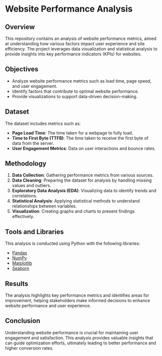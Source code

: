 # Website Performance Analysis

## Overview

This repository contains an analysis of website performance metrics, aimed at understanding how various factors impact user experience and site efficiency. The project leverages data visualization and statistical analysis to provide insights into key performance indicators (KPIs) for websites.

## Objectives

- Analyze website performance metrics such as load time, page speed, and user engagement.
- Identify factors that contribute to optimal website performance.
- Provide visualizations to support data-driven decision-making.

## Dataset

The dataset includes metrics such as:
- **Page Load Time**: The time taken for a webpage to fully load.
- **Time to First Byte (TTFB)**: The time taken to receive the first byte of data from the server.
- **User Engagement Metrics**: Data on user interactions and bounce rates.

## Methodology

1. **Data Collection**: Gathering performance metrics from various sources.
2. **Data Cleaning**: Preparing the dataset for analysis by handling missing values and outliers.
3. **Exploratory Data Analysis (EDA)**: Visualizing data to identify trends and correlations.
4. **Statistical Analysis**: Applying statistical methods to understand relationships between variables.
5. **Visualization**: Creating graphs and charts to present findings effectively.

## Tools and Libraries

This analysis is conducted using Python with the following libraries:
- [Pandas](https://pandas.pydata.org/)
- [NumPy](https://numpy.org/)
- [Matplotlib](https://matplotlib.org/)
- [Seaborn](https://seaborn.pydata.org/)

## Results

The analysis highlights key performance metrics and identifies areas for improvement, helping stakeholders make informed decisions to enhance website performance and user experience.

## Conclusion

Understanding website performance is crucial for maintaining user engagement and satisfaction. This analysis provides valuable insights that can guide optimization efforts, ultimately leading to better performance and higher conversion rates.



